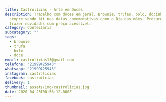 ```yaml
---
title: Castrolícias - Arte em Doces
description: Trabalho com doces em geral. Brownie, trufas, bolo, docinhos, e
  sempre vendo kit nas datas comemorativas como o Dia das mães. Procuro sempre
  trazer novidades com preço acessível.
category: Confeitaria
subcategory: ""
tags:
  - brownie
  - trufa
  - bolo
  - doce
email: castrolicias13@gmail.com
telefone: "21999425943"
whatsapp: "21999425943"
instagram: castrolicias
facebook: castrolicias
delivery: 1
thumbnail: assets/img/castrolicias.jpg
date: 2020-04-25T08:56:12.000Z
---
```

